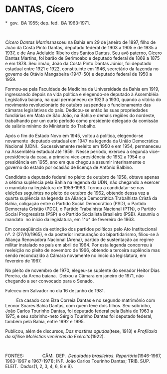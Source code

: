 DANTAS, Cícero
==============

\*  gov.  BA 1955; dep. fed.  BA 1963-1971.

 

*Cícero Dantas Martins*nasceu na Bahia em 29 de janeiro de 1897, filho
de João da Costa Pinto Dantas, deputado federal de 1903 a 1905 e de 1935
a 1937, e de Ana Adelaide Ribeiro dos Santos Dantas. Seu avô paterno,
Cícero Dantas Martins, foi barão de Gerimoabo e deputado federal de 1869
a 1875 e em 1878. Seu irmão, João da Costa Pinto Dantas Júnior, foi
deputado estadual entre 1921 e 1922, constituinte em 1946, secretário da
fazenda no governo de Otávio Mangabeira (1947-50) e deputado federal de
1950 a 1959.

Formou-se pela Faculdade de Medicina da Universidade da Bahia em 1919,
ingressando depois na vida política e elegendo-se deputado à Assembléia
Legislativa baiana, na qual per­maneceu de 1923 a 1930, quando a vitória
do movimento revolucionário de outubro suspen­deu o funcionamento das
câmaras legislativas do país. Dedicou-se então às suas propriedades
fundiárias em Mata de São João, na Bahia e demais regiões do nordeste,
trabalhando por um curto período como presidente delegado da comissão de
salário mínimo do Ministério do Trabalho.

Após o fim do Estado Novo em 1945, voltou à política, elegendo-se
novamente  deputado estadual em 1947 na legenda da União Democrática
Nacional (UDN).  Sucessi­vamente reeleito em 1950 e em 1954, perma­neceu
na Assembléia estadual até 1959.  Nesse período, exerceu a segunda
vice-presidência da casa, a primeira vice-presidência de 1952 a 1954 e a
presidência em 1955, ano em que chegou a assumir interinamente o governo
do estado por ocasião de licença de Antônio Balbino.

Candidato a deputado federal no pleito de outubro de 1958, obteve apenas
a sétima su­plência pela Bahia na legenda da UDN, não chegando a exercer
o mandato na legislatura de 1959-1963. Tornou a candidatar-se nas
eleições seguintes no pleito de outubro de 1962, obten­do dessa vez a
quarta suplência na legenda da Aliança Democrática Trabalhista Cristã da
Bahia, coligação entre o Partido Social Demo­crático (PSD), o Partido
Democrata Cristão (PDC), o Partido Trabalhista Nacional (PTN), o Partido
Social Progressista (PSP) e o Partido Socialista Brasileiro (PSB).
Assumiu o manda­to  no início da legislatura, em 1^o^ de fevereiro de
1963.

Em conseqüência da extinção dos parti­dos políticos pelo Ato
Institucional nº. 2 (27/10/1965), e da posterior instauração do
bipartidarismo, filiou-se à Aliança Renovadora Nacional (Arena), partido
de sustentação ao regime militar instalado no país em abril de 1964. Por
esta legenda concorreu à reeleição no pleito de novembro de 1966,
obtendo a terceira suplência mas sendo recon­duzido à Câmara novamente
no início da le­gislatura, em fevereiro de 1967.

No pleito de novembro de 1970, elegeu-se suplente do senador Heitor Dias
Pereira, da Arena baiana.  Deixou a Câmara em janeiro de 1971, não
chegando a ser convocado para o Senado.

Faleceu em Salvador no dia 16 de junho de 1981.

         Era casado com Elza Correia Dantas e no segundo matrimônio com
Leonor Soares Bahia Dantas, com quem teve dois filhos. Seu sobrinho,
João Carlos Tourinho Dantas, foi deputado federal pela Bahia de 1963 a
1975, e seu sobrinho-neto Sérgio Tourinho Dantas foi deputado federal,
também pela Bahia, entre 1992 e 1995.

Publicou, além de discursos, *Das mastites* *agudas*(tese, 1918) e
*Profilaxia da sífilis*e *Moléstias venéreas do Exército*(1922).

 

FONTES:               CÂM.  DEP.  *Deputados brasileiros.*
*Repertório*(1946-1967, 1963-1967 e 1967-1971); INF. João Carlos
Tourinho Dantas; TRIB. SUP.  ELEIT.  Da­*dos*(1, 2, 3, 4, 6, 8 e 9).

 

